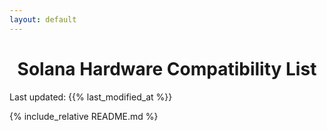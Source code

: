 ```yaml
---
layout: default
---
```


<meta name="viewport" content="width=device-width, initial-scale=1">

<style>
  @media screen and (max-width: 600px) {
    table {
      font-size: 12px;
    }
    
    th, td {
      padding: 5px;
    }
    
    h1 {
      font-size: 24px;
    }
    
    h2 {
      font-size: 20px;
    }
  }

  table {
    width: 100%;
    overflow-x: auto;
    display: block;
  }

  img {
    max-width: 100%;
    height: auto;
  }
</style>

<p id="last-updated" style="text-align: right;"></p>

<h1 style="text-align: center;">Solana Hardware Compatibility List</h1>
<p>Last updated: {{% last_modified_at %}}</p>
{% include_relative README.md %}
